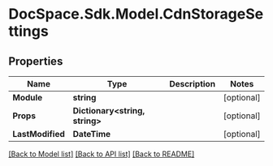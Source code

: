 # DocSpace.Sdk.Model.CdnStorageSettings

## Properties

Name | Type | Description | Notes
------------ | ------------- | ------------- | -------------
**Module** | **string** |  | [optional] 
**Props** | **Dictionary&lt;string, string&gt;** |  | [optional] 
**LastModified** | **DateTime** |  | [optional] 

[[Back to Model list]](../README.md#documentation-for-models) [[Back to API list]](../README.md#documentation-for-api-endpoints) [[Back to README]](../README.md)


